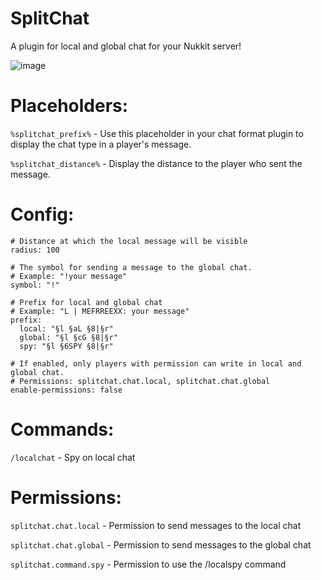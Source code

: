 # SplitChat
A plugin for local and global chat for your Nukkit server!

![image](https://user-images.githubusercontent.com/83061703/208570855-1c065f53-b62a-46f9-843a-0c2d134a96c1.png)

# Placeholders:

```%splitchat_prefix%``` - Use this placeholder in your chat format plugin to display the chat type in a player's message.

```%splitchat_distance%``` - Display the distance to the player who sent the message.

# Config:
```
# Distance at which the local message will be visible
radius: 100

# The symbol for sending a message to the global chat.
# Example: "!your message"
symbol: "!"

# Prefix for local and global chat 
# Example: "L | MEFRREEXX: your message" 
prefix:
  local: "§l §aL §8|§r"
  global: "§l §cG §8|§r"
  spy: "§l §6SPY §8|§r"
  
# If enabled, only players with permission can write in local and global chat.
# Permissions: splitchat.chat.local, splitchat.chat.global
enable-permissions: false
```

# Commands:

```/localchat``` - Spy on local chat


# Permissions: 

```splitchat.chat.local``` - Permission to send messages to the local chat

```splitchat.chat.global``` - Permission to send messages to the global chat

```splitchat.command.spy``` - Permission to use the /localspy command
